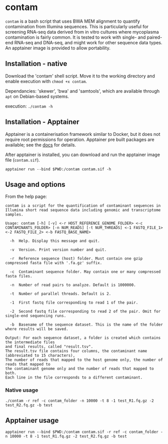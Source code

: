 # contam

`contam` is a bash script that uses BWA MEM alignment to quantify contamination from
Illumina sequences.
This is particularly useful for screening RNA-seq data derived from in vitro cultures where mycoplasma
contamination is fairly common.
It is tested to work with single- and paired-end RNA-seq and DNA-seq, and might work for other sequence data types.
An apptainer image is provided to allow portability.

## Installation - native

Download the 'contam' shell script.
Move it to the working directory and enable execution with `chmod +x contam`.

Dependancies: 'skewer', 'bwa' and 'samtools', which are available through `apt` on Debian-based
systems.

execution: `./contam -h`

## Installation - Apptainer

Apptainer is a containerisation framework similar to Docker, but it does not require root permissions
for operation.
Apptainer pre built packages are available; see the [docs](https://apptainer.org/docs/admin/main/installation.html#install-from-pre-built-packages) for details.

After apptainer is installed, you can download and run the apptainer image file (`contam.sif`).

`apptainer run --bind $PWD:/contam contam.sif -h`

## Usage and options

From the help page:

```
contam is a script for the quantification of contaminant sequences in Illumina short read sequence data including genomic and transcriptome samples.

Usage: contam [-h] [-v] <-r HOST_REFERENCE_GENOME_FOLDER> <-c CONTAMINANTS_FOLDER> [-n NUM_READS] [-t NUM_THREADS] <-1 FASTQ_FILE_1> <-2 FASTQ_FILE_2> <-b FASTQ_BASE_NAME>

  -h  Help. Display this message and quit.

  -v  Version. Print version number and quit.

  -r  Reference sequence (host) folder. Must contain one gzip compressed fasta file with '.fa.gz' suffix.

  -c  Contaminant sequence folder. May contain one or many compressed fasta files.

  -n  Number of read pairs to analyze. Default is 1000000.

  -t  Number of parallel threads. Default is 2.

  -1  First fastq file corresponding to read 1 of the pair.

  -2  Second fastq file corresponding to read 2 of the pair. Omit for single-end sequencing runs.

  -b  Basename of the sequence dataset. This is the name of the folder where results will be saved.

Output: For each sequence dataset, a folder is created which contains the intermediate files
and final results, called "result.tsv".
The result.tsv file contains four columns, the contaminant name (abbreviated to 15 characters),
The number of reads that mapped to the host genome only, the number of reads that mapped to
the contaminant genome only and the number of reads that mapped to both.
Each line in the file corresponds to a different contaminant.

```

### Native usage

```
./contam -r ref -c contam_folder -n 10000 -t 8 -1 test_R1.fq.gz -2 test_R2.fq.gz -b test
```

## Apptainer usage

```
apptainer run --bind $PWD:/contam contam.sif -r ref -c contam_folder -n 10000 -t 8 -1 test_R1.fq.gz -2 test_R2.fq.gz -b test
```
